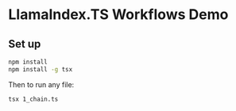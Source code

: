 # LlamaIndex.TS Workflows Demo

## Set up

```bash
npm install
npm install -g tsx
```

Then to run any file:

```bash
tsx 1_chain.ts
```
